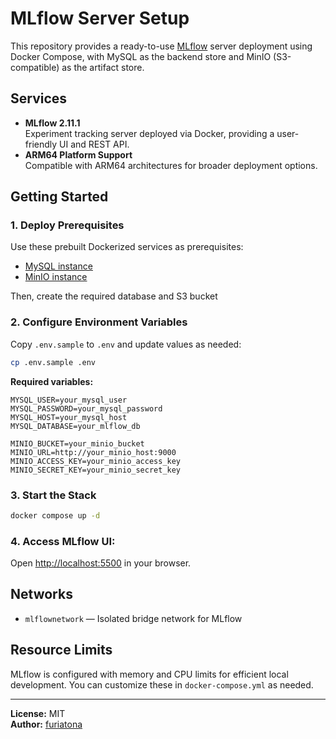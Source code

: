 # MLflow Server Setup

This repository provides a ready-to-use [MLflow](https://mlflow.org/) server deployment using Docker Compose, with MySQL as the backend store and MinIO (S3-compatible) as the artifact store.

## Services

- **MLflow 2.11.1**  
   Experiment tracking server deployed via Docker, providing a user-friendly UI and REST API.
- **ARM64 Platform Support**  
   Compatible with ARM64 architectures for broader deployment options.

## Getting Started

### 1. Deploy Prerequisites
Use these prebuilt Dockerized services as prerequisites:
- [MySQL instance](https://github.com/furiatona/database-docker)
- [MinIO instance](https://github.com/furiatona/minio-storage)

Then, create the required database and S3 bucket

### 2. Configure Environment Variables

Copy `.env.sample` to `.env` and update values as needed:

```bash
cp .env.sample .env
```

**Required variables:**
```env
MYSQL_USER=your_mysql_user
MYSQL_PASSWORD=your_mysql_password
MYSQL_HOST=your_mysql_host
MYSQL_DATABASE=your_mlflow_db

MINIO_BUCKET=your_minio_bucket
MINIO_URL=http://your_minio_host:9000
MINIO_ACCESS_KEY=your_minio_access_key
MINIO_SECRET_KEY=your_minio_secret_key
```

### 3. Start the Stack

```bash
docker compose up -d
```

### 4. Access MLflow UI:

Open [http://localhost:5500](http://localhost:5500) in your browser.

## Networks

- `mlflownetwork` — Isolated bridge network for MLflow

## Resource Limits

MLflow is configured with memory and CPU limits for efficient local development. You can customize these in `docker-compose.yml` as needed.

---

**License:** MIT  
**Author:** [furiatona](https://github.com/furiatona)